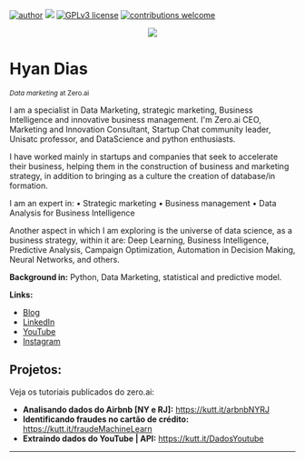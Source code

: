 [![author](https://img.shields.io/badge/author-carlosfab-red.svg)](https://www.linkedin.com/in/carlosfab) [![](https://img.shields.io/badge/python-3.7+-blue.svg)](https://www.python.org/downloads/release/python-365/) [![GPLv3 license](https://img.shields.io/badge/License-GPLv3-blue.svg)](http://perso.crans.org/besson/LICENSE.html) [![contributions welcome](https://img.shields.io/badge/contributions-welcome-brightgreen.svg?style=flat)](https://github.com/carlosfab/data_science/issues)

<p align="center">
  <img src="https://zeroai.com.br/wp-content/uploads/2021/10/banner-scaled.jpg" >
</p>

# Hyan Dias
<sub>*Data marketing* at Zero.ai</sub>

I am a specialist in Data Marketing, strategic marketing, Business Intelligence and innovative business management. I'm Zero.ai CEO, Marketing and Innovation Consultant, Startup Chat community leader, Unisatc professor, and DataScience and python enthusiasts.

I have worked mainly in startups and companies that seek to accelerate their business, helping them in the construction of business and marketing strategy, in addition to bringing as a culture the creation of database/in formation.

I am an expert in:
• Strategic marketing
• Business management
• Data Analysis for Business Intelligence

Another aspect in which I am exploring is the universe of data science, as a business strategy, within it are: Deep Learning, Business Intelligence, Predictive Analysis, Campaign Optimization, Automation in Decision Making, Neural Networks, and others.

**Background in:** Python, Data Marketing, statistical and predictive model.

**Links:**
* [Blog](http://zeroai.com.br)
* [LinkedIn](https://www.linkedin.com/in/hyan-dias/)
* [YouTube](https://www.youtube.com/channel/UCpa3EHc_mTr0UVffXo1MU5A)
* [Instagram](https://www.instagram.com/zero.ai.oficial/)


## Projetos:
Veja os tutoriais publicados do zero.ai:

* **Analisando dados do Airbnb [NY e RJ]:** https://kutt.it/arbnbNYRJ
* **Identificando fraudes no cartão de crédito:** https://kutt.it/fraudeMachineLearn
* **Extraindo dados do YouTube | API:** https://kutt.it/DadosYoutube


---




